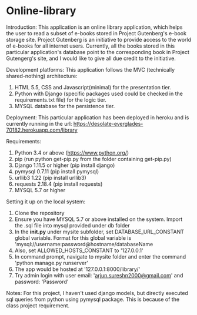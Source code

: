# Online-library

Introduction:
This application is an online library application, which helps the user to read a subset of e-books stored in Project Gutenberg's e-book storage site. Project Gutenberg is an initiative to provide access to the world of e-books for all internet users. Currently, all the books stored in this particular application's database point to the corresponding book in Project Gutengerg's site, and I would like to give all due credit to the initiative.


Development platforms:
This application follows the MVC (technically shared-nothing) architecture:
1. HTML 5.5, CSS and Javascript(minimal) for the presentation tier.
2. Python with Django (specific packages used could be checked in the requirements.txt file) for the logic tier.
3. MYSQL database for the persistence tier.


Deployment:
This particular application has been deployed in heroku and is currently running in the url: https://desolate-everglades-70182.herokuapp.com/library


Requirements:
1. Python 3.4 or above (https://www.python.org/)
2. pip (run python get-pip.py from the folder containing get-pip.py)
3. Django 1.11.5 or higher (pip install django)
4. pymysql 0.7.11 (pip install pymysql)
5. urllib3 1.22 (pip install urllib3)
6. requests 2.18.4 (pip install requests)
7. MYSQL 5.7 or higher


Setting it up on the local system:
1. Clone the repository
2. Ensure you have MYSQL 5.7 or above installed on the system. Import the .sql file into mysql provided under db folder
3. In the __init.py__ under mysite subfolder, set DATABASE_URL_CONSTANT global variable. Format for this global variable is 'mysql://username:password@hostname/databaseName
4. Also, set ALLOWED_HOSTS_CONSTANT to '127.0.0.1'
5. In command prompt, navigate to mysite folder and enter the command 'python manage.py runserver'
6. The app would be hosted at '127.0.0.1:8000/library/'
7. Try admin login with user email: 'arjun.sureshn2000@gmail.com' and password: 'Password'


Notes:
For this project, I haven't used django models, but directly executed sql queries from python using pymysql package. This is because of the class project requirement.
